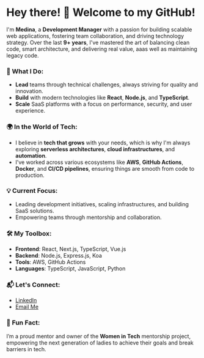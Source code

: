 # Hey there! 👋 Welcome to my GitHub!

I'm **Medina**, a **Development Manager** with a passion for building scalable web applications, fostering team collaboration, and driving technology strategy. Over the last **9+ years**, I've mastered the art of balancing clean code, smart architecture, and delivering real value, aaas well as maintaining legacy code.

### 🚀 What I Do:
- **Lead** teams through technical challenges, always striving for quality and innovation.
- **Build** with modern technologies like **React**, **Node.js**, and **TypeScript**.
- **Scale** SaaS platforms with a focus on performance, security, and user experience.

### 🌍 In the World of Tech:
- I believe in **tech that grows** with your needs, which is why I'm always exploring **serverless architectures**, **cloud infrastructures**, and **automation**.
- I've worked across various ecosystems like **AWS**, **GitHub Actions**, **Docker**, and **CI/CD pipelines**, ensuring things are smooth from code to production.

### 💡 Current Focus:
- Leading development initiatives, scaling infrastructures, and building SaaS solutions.
- Empowering teams through mentorship and collaboration.

### 🛠 My Toolbox:
- **Frontend**: React, Next.js, TypeScript, Vue.js
- **Backend**: Node.js, Express.js, Koa
- **Tools**: AWS, GitHub Actions
- **Languages**: TypeScript, JavaScript, Python

### 📬 Let's Connect:
- [LinkedIn](https://www.linkedin.com/in/medinaanidem/)
- [Email Me](mailto:medina.obralija@gmail.com)

### 🎯 Fun Fact:
I’m a proud mentor and owner of the **Women in Tech** mentorship project, empowering the next generation of ladies to achieve their goals and break barriers in tech.

